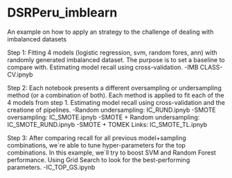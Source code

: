# DSRPeru_imblearn
An example on how to apply an strategy to the challenge of dealing with imbalanced datasets

Step 1:
Fitting 4 models (logistic regression, svm, random fores, ann) with randomly generated imbalanced dataset. The purpose is to set a baseline to compare with. Estimating model recall using cross-validation.
-IMB CLASS-CV.ipnyb

Step 2:
Each notebook presents a different oversampling or undersampling method (or a combination of both). Each method is applied to fit each of the 4 models from step 1. Estimating model recall using cross-validation and the creatione of pipelines. 
-Random undersampling: IC_RUND.ipnyb
-SMOTE oversampling: IC_SMOTE.ipnyb
-SMOTE + Random undersampling: IC_SMOTE_RUND.ipnyb
-SMOTE + TOMEK Links: IC_SMOTE_TL.ipnyb

Step 3:
After comparing recall for all previous model+sampling combinations, we´re able to tune hyper-parameters for the top combinations. In this example, we´ll try to boost SVM and Random Forest performance. Using Grid Search to look for the best-performing parameters.
-IC_TOP_GS.ipynb

